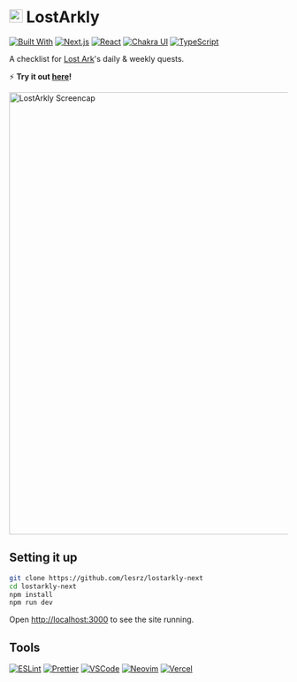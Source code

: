# <img src="https://user-images.githubusercontent.com/87744767/160224530-25b35904-ab1d-466f-b5da-1f38bca153a9.png" height="24px"/> LostArkly
<a href="#" title="Built With">![Built With](https://img.shields.io/badge/-Built%20With-222222?style=flat-square)</a>
<a href="https://nextjs.org/" title="Next">![Next.js](https://img.shields.io/badge/-Next-e8ebec?&logo=nextdotjs&logoColor=222222&style=flat-square)</a>
<a href="https://reactjs.org/" title="React">![React](https://img.shields.io/badge/-React-e8ebec?&logo=React&logoColor=189AB4&style=flat-square)</a>
<a href="https://chakra-ui.com/" title="Chakra UI">![Chakra UI](https://img.shields.io/badge/-Chakra%20UI-e8ebec?&logo=chakraui&style=flat-square)</a>
<a href="https://www.typescriptlang.org" title="TypeScript">![TypeScript](https://img.shields.io/badge/-TypeScript-e8ebec?&logo=TypeScript&style=flat-square)</a>

A checklist for [Lost Ark](https://www.playlostark.com/)'s daily & weekly quests.

⚡ **Try it out [here](https://lostarkly.vercel.app)!**

<a href="https://user-images.githubusercontent.com/87744767/160224346-baa88e6e-0068-4633-aa45-c842a384cd67.gif" title="LostArkly Screencap">
  <img src="https://user-images.githubusercontent.com/87744767/160224346-baa88e6e-0068-4633-aa45-c842a384cd67.gif" alt="LostArkly Screencap" width="800px"/>
</a>

## Setting it up

```bash
git clone https://github.com/lesrz/lostarkly-next
cd lostarkly-next
npm install
npm run dev
```

Open [http://localhost:3000](http://localhost:3000) to see the site running.
## Tools

  <a href="https://eslint.org/" title="ESLint">![ESLint](https://img.shields.io/badge/-ESLint-1b1a3f?&logo=eslint&logoColor=4b3abf&style=flat-square)</a>
  <a href="https://prettier.io/" title="Prettier">![Prettier](https://img.shields.io/badge/-Prettier-1a2a30?&logo=prettier&logoColor=b38831&style=flat-square)</a>
  <a href="https://code.visualstudio.com/" title="VSCode">![VSCode](https://img.shields.io/badge/-Visual%20Studio%20Code-2c2b30?&logo=visualstudiocode&logoColor=2386c5&style=flat-square)</a>
  <a href="https://neovim.io/" title="Neovim">![Neovim](https://img.shields.io/badge/-Neovim-317dbb?&logo=neovim&logoColor=579a49&style=flat-square)</a>
  <a href="https://vercel.com/" title="Vercel">![Vercel](https://img.shields.io/badge/-Vercel-222222?&logo=vercel&logoColor=ffffff&style=flat-square)</a>
  
